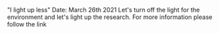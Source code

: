 "I light up less"
Date: March 26th 2021
Let's turn off the light for the environment and let's light up the research. For more information please follow the link
